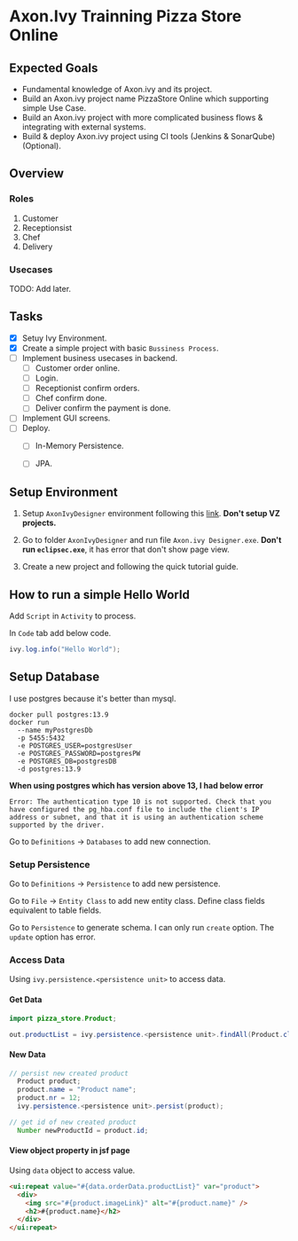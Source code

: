 # Axon.Ivy Trainning Pizza Store Online
## Expected Goals
- Fundamental knowledge of Axon.ivy and its project.
- Build an Axon.ivy project name PizzaStore Online which supporting simple Use Case.
- Build an Axon.ivy project with more complicated business flows & integrating with external systems.
- Build & deploy Axon.ivy project using CI tools (Jenkins & SonarQube) (Optional).

## Overview
### Roles

1. Customer
2. Receptionsist
3. Chef
4. Delivery

### Usecases

TODO: Add later.

## Tasks

- [x] Setuy Ivy Environment.
- [x] Create a simple project with basic `Bussiness Process`. 
- [ ] Implement business usecases in backend. 
    - [ ] Customer order online. 
    - [ ] Login. 
    - [ ] Receptionist confirm orders. 
    - [ ] Chef confirm done. 
    - [ ] Deliver confirm the payment is done. 

- [ ] Implement GUI screens. 
- [ ] Deploy.
    - [ ] In-Memory Persistence.
    - [ ] JPA.



## Setup Environment

1. Setup `AxonIvyDesigner` environment following this [link](https://mesoneerag.atlassian.net/wiki/spaces/VZ/pages/3691282444/Setup+VZ+workspace). **Don't setup VZ projects.**

2. Go to folder `AxonIvyDesigner` and run file `Axon.ivy Designer.exe`. **Don't run `eclipsec.exe`**, it has error that don't show page view.

3. Create a new project and following the quick tutorial guide.

## How to run a simple Hello World

Add `Script` in `Activity` to process.

In `Code` tab add below code.
```java
ivy.log.info("Hello World");
```

## Setup Database

I use postgres because it's better than mysql.

```shell
docker pull postgres:13.9
docker run 
  --name myPostgresDb 
  -p 5455:5432 
  -e POSTGRES_USER=postgresUser 
  -e POSTGRES_PASSWORD=postgresPW 
  -e POSTGRES_DB=postgresDB
  -d postgres:13.9
```

**When using postgres which has version above 13, I had below error**
```
Error: The authentication type 10 is not supported. Check that you have configured the pg_hba.conf file to include the client's IP address or subnet, and that it is using an authentication scheme supported by the driver.
```

Go to `Definitions` -> `Databases` to add new connection.

### Setup Persistence

Go to `Definitions` -> `Persistence` to add new persistence.

Go to `File` -> `Entity Class` to add new entity class. Define class fields equivalent to table fields.

Go to `Persistence` to generate schema. I can only run `create` option. The `update` option has error.

### Access Data

Using `ivy.persistence.<persistence unit>` to access data.

#### Get Data
```java
import pizza_store.Product;

out.productList = ivy.persistence.<persistence unit>.findAll(Product.class);
```

#### New Data

```java
// persist new created product
  Product product;
  product.name = "Product name";
  product.nr = 12;
  ivy.persistence.<persistence unit>.persist(product);

// get id of new created product
  Number newProductId = product.id;
```


#### View object property in jsf page

Using `data` object to access value.

```html
<ui:repeat value="#{data.orderData.productList}" var="product">
  <div>
    <img src="#{product.imageLink}" alt="#{product.name}" />
    <h2>#{product.name}</h2>
  </div>
</ui:repeat>
```